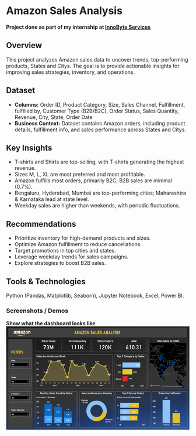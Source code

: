 # Amazon Sales Analysis
**Project done as part of my internship at [InnoByte Services](#)** 

## Overview
This project analyzes Amazon sales data to uncover trends, top-performing products, States and Citys. The goal is to provide actionable insights for improving sales strategies, inventory, and operations.

## Dataset
- **Columns:** Order ID, Product Category, Size, Sales Channel, Fulfillment, fulfilled by, Customer Type (B2B/B2C), Order Status, Sales Quantity, Revenue, City, State, Order Date  
- **Business Context:** Dataset contains Amazon orders, including product details, fulfillment info, and sales performance across States and Citys.

## Key Insights
- T-shirts and Shirts are top-selling, with T-shirts generating the highest revenue.  
- Sizes M, L, XL are most preferred and most profitable.  
- Amazon fulfills most orders, primarily B2C; B2B sales are minimal (0.7%).  
- Bengaluru, Hyderabad, Mumbai are top-performing cities; Maharashtra & Karnataka lead at state level.  
- Weekday sales are higher than weekends, with periodic fluctuations.

## Recommendations
- Prioritize inventory for high-demand products and sizes.  
- Optimize Amazon fulfillment to reduce cancellations.  
- Target promotions in top cities and states.  
- Leverage weekday trends for sales campaigns.  
- Explore strategies to boost B2B sales.

## Tools & Technologies
Python (Pandas, Matplotlib, Seaborn), Jupyter Notebook, Excel, Power BI.

### Screenshots / Demos
**Show what the dashboard looks like**
![Amazon Sales Dashboard](https://github.com/darktornedo/InnoByte-Services-Internship-Project/blob/main/Amazon_Sales_Analysis.png)
